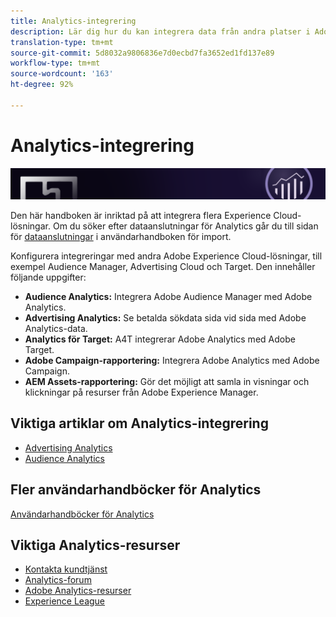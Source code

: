 ```yaml
---
title: Analytics-integrering
description: Lär dig hur du kan integrera data från andra platser i Adobe Analytics.
translation-type: tm+mt
source-git-commit: 5d8032a9806836e7d0ecbd7fa3652ed1fd137e89
workflow-type: tm+mt
source-wordcount: '163'
ht-degree: 92%

---
```



# Analytics-integrering

![Banderoll](../../assets/doc_banner_integrate.png)

Den här handboken är inriktad på att integrera flera Experience Cloud-lösningar. Om du söker efter dataanslutningar för Analytics går du till sidan för [dataanslutningar](/help/import/data-connectors/getting-started-data-connectors.md) i användarhandboken för import.

Konfigurera integreringar med andra Adobe Experience Cloud-lösningar, till exempel Audience Manager, Advertising Cloud och Target. Den innehåller följande uppgifter:

* **Audience Analytics:** Integrera Adobe Audience Manager med Adobe Analytics.
* **Advertising Analytics:** Se betalda sökdata sida vid sida med Adobe Analytics-data.
* **Analytics för Target:** A4T integrerar Adobe Analytics med Adobe Target.
* **Adobe Campaign-rapportering:** Integrera Adobe Analytics med Adobe Campaign.
* **AEM Assets-rapportering:** Gör det möjligt att samla in visningar och klickningar på resurser från Adobe Experience Manager.

## Viktiga artiklar om Analytics-integrering

* [Advertising Analytics](c-advertising-analytics/overview.md)
* [Audience Analytics](c-audience-analytics/mc-audiences-aam.md)

## Fler användarhandböcker för Analytics

[Användarhandböcker för Analytics](/help/landing/home.md)

## Viktiga Analytics-resurser

* [Kontakta kundtjänst](https://helpx.adobe.com/se/contact/enterprise-support.ec.html)
* [Analytics-forum](https://forums.adobe.com/community/experience-cloud/analytics-cloud/analytics)
* [Adobe Analytics-resurser](https://forums.adobe.com/message/10660755)
* [Experience League](https://landing.adobe.com/experience-league/)
